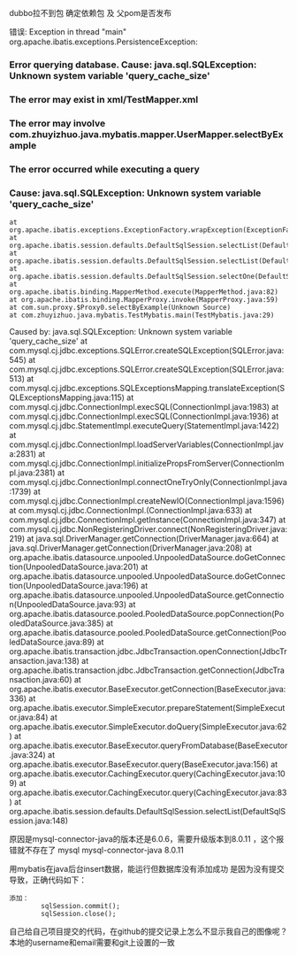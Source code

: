 dubbo拉不到包
	确定依赖包 及 父pom是否发布

错误:
Exception in thread "main" org.apache.ibatis.exceptions.PersistenceException: 
### Error querying database.  Cause: java.sql.SQLException: Unknown system variable 'query_cache_size'
### The error may exist in xml/TestMapper.xml
### The error may involve com.zhuyizhuo.java.mybatis.mapper.UserMapper.selectByExample
### The error occurred while executing a query
### Cause: java.sql.SQLException: Unknown system variable 'query_cache_size'
	at org.apache.ibatis.exceptions.ExceptionFactory.wrapException(ExceptionFactory.java:30)
	at org.apache.ibatis.session.defaults.DefaultSqlSession.selectList(DefaultSqlSession.java:150)
	at org.apache.ibatis.session.defaults.DefaultSqlSession.selectList(DefaultSqlSession.java:141)
	at org.apache.ibatis.session.defaults.DefaultSqlSession.selectOne(DefaultSqlSession.java:77)
	at org.apache.ibatis.binding.MapperMethod.execute(MapperMethod.java:82)
	at org.apache.ibatis.binding.MapperProxy.invoke(MapperProxy.java:59)
	at com.sun.proxy.$Proxy0.selectByExample(Unknown Source)
	at com.zhuyizhuo.java.mybatis.TestMybatis.main(TestMybatis.java:29)
Caused by: java.sql.SQLException: Unknown system variable 'query_cache_size'
	at com.mysql.cj.jdbc.exceptions.SQLError.createSQLException(SQLError.java:545)
	at com.mysql.cj.jdbc.exceptions.SQLError.createSQLException(SQLError.java:513)
	at com.mysql.cj.jdbc.exceptions.SQLExceptionsMapping.translateException(SQLExceptionsMapping.java:115)
	at com.mysql.cj.jdbc.ConnectionImpl.execSQL(ConnectionImpl.java:1983)
	at com.mysql.cj.jdbc.ConnectionImpl.execSQL(ConnectionImpl.java:1936)
	at com.mysql.cj.jdbc.StatementImpl.executeQuery(StatementImpl.java:1422)
	at com.mysql.cj.jdbc.ConnectionImpl.loadServerVariables(ConnectionImpl.java:2831)
	at com.mysql.cj.jdbc.ConnectionImpl.initializePropsFromServer(ConnectionImpl.java:2381)
	at com.mysql.cj.jdbc.ConnectionImpl.connectOneTryOnly(ConnectionImpl.java:1739)
	at com.mysql.cj.jdbc.ConnectionImpl.createNewIO(ConnectionImpl.java:1596)
	at com.mysql.cj.jdbc.ConnectionImpl.<init>(ConnectionImpl.java:633)
	at com.mysql.cj.jdbc.ConnectionImpl.getInstance(ConnectionImpl.java:347)
	at com.mysql.cj.jdbc.NonRegisteringDriver.connect(NonRegisteringDriver.java:219)
	at java.sql.DriverManager.getConnection(DriverManager.java:664)
	at java.sql.DriverManager.getConnection(DriverManager.java:208)
	at org.apache.ibatis.datasource.unpooled.UnpooledDataSource.doGetConnection(UnpooledDataSource.java:201)
	at org.apache.ibatis.datasource.unpooled.UnpooledDataSource.doGetConnection(UnpooledDataSource.java:196)
	at org.apache.ibatis.datasource.unpooled.UnpooledDataSource.getConnection(UnpooledDataSource.java:93)
	at org.apache.ibatis.datasource.pooled.PooledDataSource.popConnection(PooledDataSource.java:385)
	at org.apache.ibatis.datasource.pooled.PooledDataSource.getConnection(PooledDataSource.java:89)
	at org.apache.ibatis.transaction.jdbc.JdbcTransaction.openConnection(JdbcTransaction.java:138)
	at org.apache.ibatis.transaction.jdbc.JdbcTransaction.getConnection(JdbcTransaction.java:60)
	at org.apache.ibatis.executor.BaseExecutor.getConnection(BaseExecutor.java:336)
	at org.apache.ibatis.executor.SimpleExecutor.prepareStatement(SimpleExecutor.java:84)
	at org.apache.ibatis.executor.SimpleExecutor.doQuery(SimpleExecutor.java:62)
	at org.apache.ibatis.executor.BaseExecutor.queryFromDatabase(BaseExecutor.java:324)
	at org.apache.ibatis.executor.BaseExecutor.query(BaseExecutor.java:156)
	at org.apache.ibatis.executor.CachingExecutor.query(CachingExecutor.java:109)
	at org.apache.ibatis.executor.CachingExecutor.query(CachingExecutor.java:83)
	at org.apache.ibatis.session.defaults.DefaultSqlSession.selectList(DefaultSqlSession.java:148)

原因是mysql-connector-java的版本还是6.0.6，需要升级版本到8.0.11 ，这个报错就不存在了
	<dependency>
	<groupId>mysql</groupId>
	<artifactId>mysql-connector-java</artifactId>
	<version>8.0.11</version>
	</dependency>

用mybatis在java后台insert数据，能运行但数据库没有添加成功
	是因为没有提交导致，正确代码如下：

	添加：
	        sqlSession.commit();
	        sqlSession.close();

自己给自己项目提交的代码，在github的提交记录上怎么不显示我自己的图像呢？
	本地的username和email需要和git上设置的一致